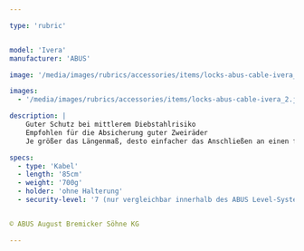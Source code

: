 ```yaml
---

type: 'rubric'


model: 'Ivera'
manufacturer: 'ABUS'

image: '/media/images/rubrics/accessories/items/locks-abus-cable-ivera_1.jpg'

images:
  - '/media/images/rubrics/accessories/items/locks-abus-cable-ivera_2.jpg'

description: |
    Guter Schutz bei mittlerem Diebstahlrisiko
    Empfohlen für die Absicherung guter Zweiräder
    Je größer das Längenmaß, desto einfacher das Anschließen an einen festen Gegenstand

specs: 
  - type: 'Kabel'
  - length: '85cm'
  - weight: '700g'
  - holder: 'ohne Halterung'
  - security-level: '7 (nur vergleichbar innerhalb des ABUS Level-Systems)'


© ABUS August Bremicker Söhne KG

---
```

